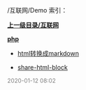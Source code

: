 /互联网/Demo 索引：


**[上一级目录/互联网](/互联网/index.md)**

**[php](/互联网/Demo/php/index.md)**

- [html转换成markdown](/互联网/Demo/html转换成markdown.md)

- [share-html-block](/互联网/Demo/share-html-block.md)


<font size=2 color='grey'> 2020-01-12 08:02 </font>